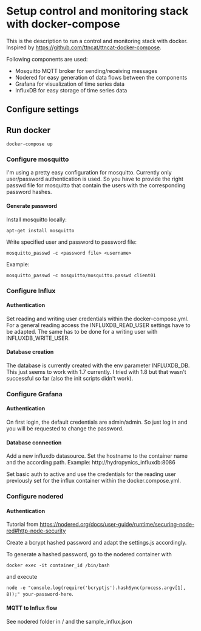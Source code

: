 # Setup control and monitoring stack with docker-compose

This is the description to run a control and monitoring stack with docker. Inspired by https://github.com/ttncat/ttncat-docker-compose.

Following components are used:

- Mosquitto MQTT broker for sending/receiving messages
- Nodered for easy generation of data flows between the components
- Grafana for visualization of time series data
- InfluxDB for easy storage of time series data 

## Configure settings

## Run docker

`docker-compose up`


### Configure mosquitto

I'm using a pretty easy configuration for mosquitto. Currently only user/password authentication is
used. So you have to provide the right passwd file for mosquitto that contain the users with the corresponding password hashes.

#### Generate password 

Install mosquitto locally:

`apt-get install mosquitto`

Write specified user and password to password file:

`mosquitto_passwd -c <password file> <username>`

Example:

`mosquitto_passwd -c mosquitto/mosquitto.passwd client01`


### Configure Influx

#### Authentication

Set reading and writing user credentials within the docker-compose.yml.
For a general reading access the INFLUXDB_READ_USER settings have to be adapted.
The same has to be done for a writing user with INFLUXDB_WRITE_USER.

#### Database creation

The database is currently created with the env parameter INFLUXDB_DB. 
This just seems to work with 1.7 currently. I tried with 1.8 but that wasn't successful so far (also the init scripts didn't work).


### Configure Grafana

#### Authentication

On first login, the default credentials are admin/admin. So just log in and you will be requested to change the password.

#### Database connection

Add a new influxdb datasource. Set the hostname to the container name and the according path. 
Example: http://hydropynics_influxdb:8086

Set basic auth to active and use the credentials for the reading user previously set for the influx container within the docker.compose.yml.


### Configure nodered

#### Authentication

Tutorial from https://nodered.org/docs/user-guide/runtime/securing-node-red#http-node-security

Create a bcrypt hashed password and adapt the settings.js accordingly.

To generate a hashed password, go to the nodered container with 

`docker exec -it container_id /bin/bash` 

and execute 

`node -e "console.log(require('bcryptjs').hashSync(process.argv[1], 8));" your-password-here`. 

#### MQTT to Influx flow

See nodered folder in / and the sample_influx.json